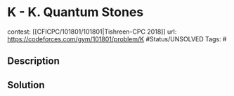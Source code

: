 # K - K. Quantum Stones

contest: [[CFICPC/101801/101801|Tishreen-CPC 2018]]
url: https://codeforces.com/gym/101801/problem/K
#Status/UNSOLVED
Tags: #

## Description

## Solution

